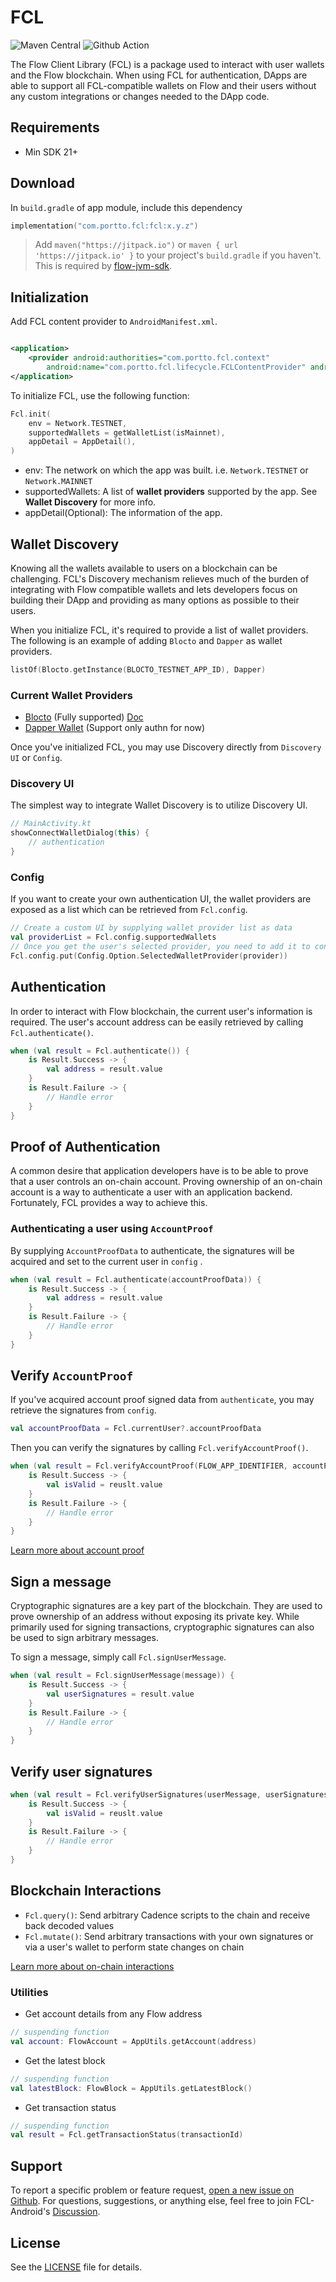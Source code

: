 # FCL

![Maven Central](https://img.shields.io/maven-central/v/com.portto.fcl/fcl?color=%230075FF&label=maven%20central)
![Github Action](https://github.com/portto/fcl-android/actions/workflows/ci.yml/badge.svg)

The Flow Client Library (FCL) is a package used to interact with user wallets and the Flow
blockchain. When using FCL for authentication, DApps are able to support all FCL-compatible wallets
on Flow and their users without any custom integrations or changes needed to the DApp code.

Requirements
-------

- Min SDK 21+

Download
-------
In `build.gradle` of app module, include this dependency

```kotlin
implementation("com.portto.fcl:fcl:x.y.z")
```

> Add `maven("https://jitpack.io")` or `maven { url 'https://jitpack.io' }` to your
> project's `build.gradle` if you haven't. This is required by [flow-jvm-sdk][10].

Initialization
-------
Add FCL content provider to `AndroidManifest.xml`.

```xml

<application>
    <provider android:authorities="com.portto.fcl.context"
        android:name="com.portto.fcl.lifecycle.FCLContentProvider" android:exported="false" />
</application>
```

To initialize FCL, use the following function:

```kotlin
Fcl.init(
    env = Network.TESTNET,
    supportedWallets = getWalletList(isMainnet),
    appDetail = AppDetail(),
)
```

- env: The network on which the app was built. i.e. `Network.TESTNET` or `Network.MAINNET`
- supportedWallets: A list of **wallet providers** supported by the app. See **Wallet Discovery**
  for more info.
- appDetail(Optional): The information of the app.

Wallet Discovery
-------
Knowing all the wallets available to users on a blockchain can be challenging. FCL's Discovery
mechanism relieves much of the burden of integrating with Flow compatible wallets and lets
developers focus on building their DApp and providing as many options as possible to their users.

When you initialize FCL, it's required to provide a list of wallet providers. The following is an
example of adding `Blocto` and `Dapper` as wallet providers.

```kotlin
listOf(Blocto.getInstance(BLOCTO_TESTNET_APP_ID), Dapper)
```

### Current Wallet Providers

- [Blocto][1] (Fully supported) [Doc][7]
- [Dapper Wallet][2] (Support only authn for now)

Once you've initialized FCL, you may use Discovery directly from `Discovery UI` or `Config`.

### Discovery UI

The simplest way to integrate Wallet Discovery is to utilize Discovery UI.

```kotlin
// MainActivity.kt
showConnectWalletDialog(this) {
    // authentication
}
```

### Config

If you want to create your own authentication UI, the wallet providers are exposed as a list which
can be retrieved from
`Fcl.config`.

```kotlin
// Create a custom UI by supplying wallet provider list as data
val providerList = Fcl.config.supportedWallets
// Once you get the user's selected provider, you need to add it to config
Fcl.config.put(Config.Option.SelectedWalletProvider(provider))
```

Authentication
-------
In order to interact with Flow blockchain, the current user's information is required. The user's
account address can be easily retrieved by calling `Fcl.authenticate()`.

```kotlin
when (val result = Fcl.authenticate()) {
    is Result.Success -> {
        val address = result.value
    }
    is Result.Failure -> {
        // Handle error
    }
}
```

Proof of Authentication
-------
A common desire that application developers have is to be able to prove that a user controls an
on-chain account. Proving ownership of an on-chain account is a way to authenticate a user with an
application backend. Fortunately, FCL provides a way to achieve this.

### Authenticating a user using `AccountProof`

By supplying `AccountProofData` to authenticate, the signatures will be acquired and set to the
current user in `config`
.

```kotlin
when (val result = Fcl.authenticate(accountProofData)) {
    is Result.Success -> {
        val address = result.value
    }
    is Result.Failure -> {
        // Handle error
    }
}


```

Verify `AccountProof`
-------
If you've acquired account proof signed data from `authenticate`, you may retrieve the signatures
from `config`.

```kotlin
val accountProofData = Fcl.currentUser?.accountProofData
```

Then you can verify the signatures by calling `Fcl.verifyAccountProof()`.

```kotlin
when (val result = Fcl.verifyAccountProof(FLOW_APP_IDENTIFIER, accountProofData)) {
    is Result.Success -> {
        val isValid = reuslt.value
    }
    is Result.Failure -> {
        // Handle error
    }
}
```

[Learn more about account proof][3]

Sign a message
-------
Cryptographic signatures are a key part of the blockchain. They are used to prove ownership of an
address without exposing its private key. While primarily used for signing transactions,
cryptographic signatures can also be used to sign arbitrary messages.

To sign a message, simply call `Fcl.signUserMessage`.

```kotlin
when (val result = Fcl.signUserMessage(message)) {
    is Result.Success -> {
        val userSignatures = result.value
    }
    is Result.Failure -> {
        // Handle error
    }
}
```

Verify user signatures
-------

```kotlin
when (val result = Fcl.verifyUserSignatures(userMessage, userSignatures)) {
    is Result.Success -> {
        val isValid = reuslt.value
    }
    is Result.Failure -> {
        // Handle error 
    }
}
```

Blockchain Interactions
-------

- `Fcl.query()`: Send arbitrary Cadence scripts to the chain and receive back decoded values
- `Fcl.mutate()`: Send arbitrary transactions with your own signatures or via a user's wallet to
  perform state changes on chain

[Learn more about on-chain interactions][4]

### Utilities

- Get account details from any Flow address

```kotlin
// suspending function
val account: FlowAccount = AppUtils.getAccount(address)
```

- Get the latest block

```kotlin
// suspending function
val latestBlock: FlowBlock = AppUtils.getLatestBlock()
```

- Get transaction status

```kotlin
// suspending function
val result = Fcl.getTransactionStatus(transactionId)
```

Support
-------
To report a specific problem or feature request, [open a new issue on Github][8]. For questions,
suggestions, or anything else, feel free to join FCL-Android's [Discussion][9].

License
-------
See the [LICENSE][6] file for details.

[1]: https://blocto.io/

[2]: https://www.meetdapper.com

[3]: https://developers.flow.com/tools/fcl-js/reference/proving-authentication#authenticating-a-user-using-account-proof

[4]: https://docs.onflow.org/fcl/reference/api/#on-chain-interactions

[5]: https://forum.onflow.org/c/developer-tools/flow-fcl/22

[6]: https://github.com/portto/fcl-android/blob/main/LICENSE

[7]: https://docs.blocto.app/blocto-sdk/android-sdk/flow

[8]: https://github.com/portto/fcl-android/issues/new/choose

[9]: https://github.com/portto/fcl-android/discussions

[10]: https://github.com/onflow/flow-jvm-sdk#gradle

